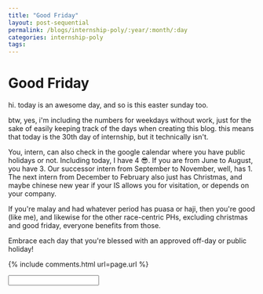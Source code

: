 ```yaml
---
title: "Good Friday"
layout: post-sequential
permalink: /blogs/internship-poly/:year/:month/:day
categories: internship-poly
tags: 
---
```

# Good Friday

hi. today is an awesome day, and so is this easter sunday too.

btw, yes, i'm including the numbers for weekdays without work, just for the sake of easily keeping track of the days when creating this blog. this means that today is the 30th day of internship, but it technically isn't.

You, intern, can also check in the google calendar where you have public holidays or not. Including today, I have 4 😎. If you are from June to August, you have 3. Our successor intern from September to November, well, has 1. The next intern from December to February also just has Christmas, and maybe chinese new year if your IS allows you for visitation, or depends on your company. 

If you're malay and had whatever period has puasa or haji, then you're good (like me), and likewise for the other race-centric PHs, excluding christmas and good friday, everyone benefits from those.

Embrace each day that you're blessed with an approved off-day or public holiday!

{% include comments.html url=page.url %}

<input id="password-input" type="password" class="text-secret" onkeyup="unlock()">

<span class="disable-selection" id="truth" style="display:block;"></span>